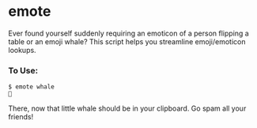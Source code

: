 # emote
Ever found yourself suddenly requiring an emoticon of a person flipping a table or an emoji whale?
This script helps you streamline emoji/emoticon lookups.

### To Use:
```
$ emote whale
🐳
```
There, now that little whale should be in your clipboard. Go spam all your friends!
